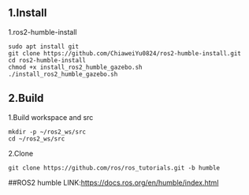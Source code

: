 ## 1.Install
1.ros2-humble-install
```
sudo apt install git
git clone https://github.com/ChiaweiYu0824/ros2-humble-install.git
cd ros2-humble-install
chmod +x install_ros2_humble_gazebo.sh
./install_ros2_humble_gazebo.sh 
```
## 2.Build
1.Build workspace and src
```
mkdir -p ~/ros2_ws/src
cd ~/ros2_ws/src
```
2.Clone
```
git clone https://github.com/ros/ros_tutorials.git -b humble
```

##ROS2 humble LINK:https://docs.ros.org/en/humble/index.html
